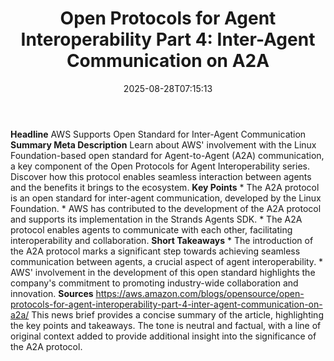 ﻿---
title: "Open Protocols for Agent Interoperability Part 4: Inter-Agent Communication on A2A"
date: "2025-08-28T07:15:13"
category: "Markets"
summary: ""
slug: "open protocols for agent interoperability part 4 interagent "
source_urls:
  - "https://aws.amazon.com/blogs/opensource/open-protocols-for-agent-interoperability-part-4-inter-agent-communication-on-a2a/"
seo:
  title: "Open Protocols for Agent Interoperability Part 4: Inter-Agent Communication on A2A | Hash n Hedge"
  description: ""
  keywords: ["news", "markets", "brief"]
---
**Headline** AWS Supports Open Standard for Inter-Agent Communication  **Summary Meta Description** Learn about AWS' involvement with the Linux Foundation-based open standard for Agent-to-Agent (A2A) communication, a key component of the Open Protocols for Agent Interoperability series. Discover how this protocol enables seamless interaction between agents and the benefits it brings to the ecosystem.  **Key Points**  * The A2A protocol is an open standard for inter-agent communication, developed by the Linux Foundation. * AWS has contributed to the development of the A2A protocol and supports its implementation in the Strands Agents SDK. * The A2A protocol enables agents to communicate with each other, facilitating interoperability and collaboration.  **Short Takeaways**  * The introduction of the A2A protocol marks a significant step towards achieving seamless communication between agents, a crucial aspect of agent interoperability. * AWS' involvement in the development of this open standard highlights the company's commitment to promoting industry-wide collaboration and innovation.  **Sources** https://aws.amazon.com/blogs/opensource/open-protocols-for-agent-interoperability-part-4-inter-agent-communication-on-a2a/  This news brief provides a concise summary of the article, highlighting the key points and takeaways. The tone is neutral and factual, with a line of original context added to provide additional insight into the significance of the A2A protocol. 
